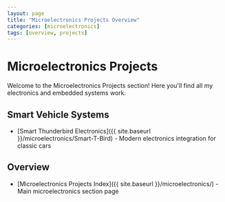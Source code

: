 ```yaml
---
layout: page
title: "Microelectronics Projects Overview"
categories: [microelectronics]
tags: [overview, projects]
---
```


# Microelectronics Projects

Welcome to the Microelectronics Projects section! Here you'll find all my electronics and embedded systems work.

## Smart Vehicle Systems
- [Smart Thunderbird Electronics]({{ site.baseurl }}/microelectronics/Smart-T-Bird) - Modern electronics integration for classic cars

## Overview
- [Microelectronics Projects Index]({{ site.baseurl }}/microelectronics/) - Main microelectronics section page 